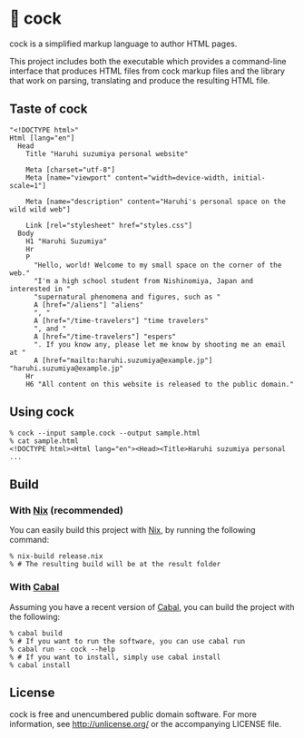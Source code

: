 # 🐔 cock

cock is a simplified markup language to author HTML pages.

This project includes both the executable which provides a
command-line interface that produces HTML files from cock markup files
and the library that work on parsing, translating and produce the
resulting HTML file.

## Taste of cock

```cock
"<!DOCTYPE html>"
Html [lang="en"]
  Head
    Title "Haruhi suzumiya personal website"

    Meta [charset="utf-8"]
    Meta [name="viewport" content="width=device-width, initial-scale=1"]

    Meta [name="description" content="Haruhi's personal space on the wild wild web"]

    Link [rel="stylesheet" href="styles.css"]
  Body
    H1 "Haruhi Suzumiya"
    Hr
    P
      "Hello, world! Welcome to my small space on the corner of the web."
      "I'm a high school student from Nishinomiya, Japan and interested in "
      "supernatural phenomena and figures, such as "
      A [href="/aliens"] "aliens"
      ", "
      A [href="/time-travelers"] "time travelers"
      ", and "
      A [href="/time-travelers"] "espers"
      ". If you know any, please let me know by shooting me an email at "
      A [href="mailto:haruhi.suzumiya@example.jp"] "haruhi.suzumiya@example.jp"
    Hr
    H6 "All content on this website is released to the public domain."
```

## Using cock

```console
% cock --input sample.cock --output sample.html
% cat sample.html
<!DOCTYPE html><Html lang="en"><Head><Title>Haruhi suzumiya personal
...
```

## Build

### With [Nix] (recommended)

You can easily build this project with [Nix], by running the following command:

```console
% nix-build release.nix
% # The resulting build will be at the result folder
```

### With [Cabal]

Assuming you have a recent version of [Cabal], you can build the project with the following:

```console
% cabal build
% # If you want to run the software, you can use cabal run
% cabal run -- cock --help
% # If you want to install, simply use cabal install
% cabal install
```

## License

cock is free and unencumbered public domain software. For more
information, see http://unlicense.org/ or the accompanying LICENSE
file.

[Nix]: https://nixos.org/nix
[Cabal]: https://www.haskell.org/cabal/
[Unlicense]: https://unlicense.org/
